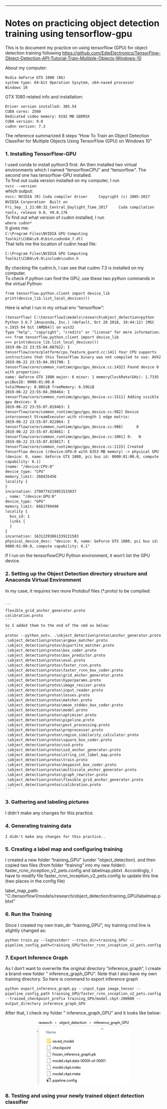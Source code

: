 
---

<h1 id="notes-on-practicing-object-detection-training-using-tensorflow-gpu">Notes on practicing object detection training using tensorflow-gpu</h1>
<p>This is to document my practice on using tensorflow (GPU) for object detection training following <a href="https://github.com/EdjeElectronics/TensorFlow-Object-Detection-API-Tutorial-Train-Multiple-Objects-Windows-10">https://github.com/EdjeElectronics/TensorFlow-Object-Detection-API-Tutorial-Train-Multiple-Objects-Windows-10</a></p>
<p>About my computer:</p>
<pre class=" language-intel"><code class="prism  language-intel">Nvdia GeForce GTX 1080 (8G)
system type: 64-bit Operation Sysytem, x64-nased processor
Windows 10 
</code></pre>
<p>GTX 1080 related info and installation:</p>
<pre><code>Driver version installed: 385.54
CUDA cores: 2560
Dedicated video memory: 8192 MB GDDR5X
CUDA version: 9.0
cudnn version: 7.3
</code></pre>
<p>The reference summarized 8 steps “How To Train an Object Detection Classifier for Multiple Objects Using TensorFlow (GPU) on Windows 10”</p>
<h3 id="installing-tensorflow-gpu">1. Installing TensorFlow-GPU</h3>
<p>I used conda to install python3 first. An then installed two virtual environments which I named  “tensorflowCPU” and “tensorflow”. The second one has tensorflow-GPU installed.<br>
To find out cuda version installed on my computer, I run<br>
<code>nvcc --version</code><br>
which output:<br>
<code>nvcc: NVIDIA (R) Cuda compiler driver 	Copyright (c) 2005-2017 NVIDIA Corporation 	Built on Fri_Sep__1_21:08:32_Central_Daylight_Time_2017 	Cuda compilation tools, release 9.0, V9.0.176</code><br>
To find out what version of cudnn installed, I run<br>
<code>where cudnn*</code><br>
It gives me:<br>
<code>C:\Program Files\NVIDIA GPU Computing Toolkit\CUDA\v9.0\bin\cudnn64_7.dll</code>	<br>
That tells me the location of cudnn head file:</p>
<pre><code>C:\Program Files\NVIDIA GPU Computing Toolkit\CUDA\v9.0\include\cudnn.h
</code></pre>
<p>By checking file cudnn.h, I can see that cudnn 7.3 is installed on my computer.<br>
To check if python can find the GPU, use these two python commands in the virtual Python:</p>
<pre><code>from tensorflow.python.client import device_lib
print(device_lib.list_local_devices())
</code></pre>
<p>Here is what I run in my virtual env “tensorflow”:</p>
<pre><code>(tensorflow) C:\tensorflow1\models\research\object_detection&gt;python
Python 3.6.7 |Anaconda, Inc.| (default, Oct 28 2018, 19:44:12) [MSC v.1915 64 bit (AMD64)] on win32
Type "help", "copyright", "credits" or "license" for more information.
&gt;&gt;&gt; from tensorflow.python.client import device_lib
&gt;&gt;&gt; print(device_lib.list_local_devices())
2019-06-22 23:55:04.087622: I tensorflow/core/platform/cpu_feature_guard.cc:141] Your CPU supports instructions that this TensorFlow binary was not compiled to use: AVX2
2019-06-22 23:55:04.391790: I tensorflow/core/common_runtime/gpu/gpu_device.cc:1432] Found device 0 with properties:
name: GeForce GTX 1080 major: 6 minor: 1 memoryClockRate(GHz): 1.7335
pciBusID: 0000:01:00.0
totalMemory: 8.00GiB freeMemory: 6.59GiB
2019-06-22 23:55:04.398464: I tensorflow/core/common_runtime/gpu/gpu_device.cc:1511] Adding visible gpu devices: 0
2019-06-22 23:55:07.019463: I tensorflow/core/common_runtime/gpu/gpu_device.cc:982] Device interconnect StreamExecutor with strength 1 edge matrix:
2019-06-22 23:55:07.022864: I tensorflow/core/common_runtime/gpu/gpu_device.cc:988]      0
2019-06-22 23:55:07.024661: I tensorflow/core/common_runtime/gpu/gpu_device.cc:1001] 0:   N
2019-06-22 23:55:07.029817: I tensorflow/core/common_runtime/gpu/gpu_device.cc:1115] Created TensorFlow device (/device:GPU:0 with 6353 MB memory) -&gt; physical GPU (device: 0, name: GeForce GTX 1080, pci bus id: 0000:01:00.0, compute capability: 6.1)
[name: "/device:CPU:0"
device_type: "CPU"
memory_limit: 268435456
locality {
}
incarnation: 2708774219951533837
, name: "/device:GPU:0"
device_type: "GPU"
memory_limit: 6661709496
locality {
  bus_id: 1
  links {
  }
}
incarnation: 16312293861339221583
physical_device_desc: "device: 0, name: GeForce GTX 1080, pci bus id: 0000:01:00.0, compute capability: 6.1"
</code></pre>
<p>If I run on the tensorflowCPU Python environment, it won’t list the GPU device.</p>
<h3 id="setting-up-the-object-detection-directory-structure-and-anaconda-virtual-environment">2. Setting up the Object Detection directory structure and Anaconda Virtual Environment</h3>
<p>In my case, it requires two more Protobuf files (*.proto) to be compiled: </p>
<pre><code>
```
flexible_grid_anchor_generator.proto 
calibration.proto
``` 
So I added them to the end of the cmd as below:
```
protoc --python_out=. .\object_detection\protos\anchor_generator.proto .\object_detection\protos\argmax_matcher.proto .\object_detection\protos\bipartite_matcher.proto .\object_detection\protos\box_coder.proto .\object_detection\protos\box_predictor.proto .\object_detection\protos\eval.proto .\object_detection\protos\faster_rcnn.proto .\object_detection\protos\faster_rcnn_box_coder.proto .\object_detection\protos\grid_anchor_generator.proto .\object_detection\protos\hyperparams.proto .\object_detection\protos\image_resizer.proto .\object_detection\protos\input_reader.proto .\object_detection\protos\losses.proto .\object_detection\protos\matcher.proto .\object_detection\protos\mean_stddev_box_coder.proto .\object_detection\protos\model.proto .\object_detection\protos\optimizer.proto .\object_detection\protos\pipeline.proto .\object_detection\protos\post_processing.proto .\object_detection\protos\preprocessor.proto .\object_detection\protos\region_similarity_calculator.proto .\object_detection\protos\square_box_coder.proto .\object_detection\protos\ssd.proto .\object_detection\protos\ssd_anchor_generator.proto .\object_detection\protos\string_int_label_map.proto .\object_detection\protos\train.proto .\object_detection\protos\keypoint_box_coder.proto .\object_detection\protos\multiscale_anchor_generator.proto .\object_detection\protos\graph_rewriter.proto .\object_detection\protos\flexible_grid_anchor_generator.proto .\object_detection\protos\calibration.proto
```
</code></pre>
<h3 id="gathering-and-labeling-pictures">3. Gathering and labeling pictures</h3>
<p>I didn't make any changes for this practice.<p/>
<h3 id="generating-training-data">4. Generating training data</h3>
<pre><code>I didn't make any changes for this practice..
</code></pre>
<h3 id="creating-a-label-map-and-configuring-training">5. Creating a label map and configuring training</h3>
<p>I created a new folder “training_GPU” (under "object_detection). and then copied two files (from folder “training” into my new folder): faster_rcnn_inception_v2_pets.config and labelmap.pbtxt. Accordingly, I have to modify file faster_rcnn_inception_v2_pets.config to update this line (two places in the config file) </p>
</code></pre>
  label_map_path: "C:/tensorflow1/models/research/object_detection/training_GPU/labelmap.pbtxt"
</code></pre> 
<h3 id="run-the-training">6. Run the Training</h3>
<p>Since I created my own train_dir “training_GPU”, my training cmd line is slightly changed as:</p>
<pre><code>python train.py --logtostderr --train_dir=training_GPU/ --pipeline_config_path=training_GPU/faster_rcnn_inception_v2_pets.config
</code></pre>
<h3 id="export-inference-graph">7. Export Inference Graph</h3>
<p>As I don’t want to overwrite the original  directory “inference_graph”, I create a brand-new folder " inference_graph_GPU". Note that I also have my own training directory. So here is command to export inference graph</p>
<pre><code>python export_inference_graph.py --input_type image_tensor --pipeline_config_path training_GPU/faster_rcnn_inception_v2_pets.config --trained_checkpoint_prefix training_GPU/model.ckpt-200000 --output_directory inference_graph_GPU
</code></pre>
<p>After that, I check my folder " inference_graph_GPU" and it looks like below:</p>
<p align="center">
  <img src="images/frozen_inference_graph.png">
</p>
<h3 id="testing-and-using-your-newly-trained-object-detection-classifier">8. Testing and using your newly trained object detection classifier</h3>

